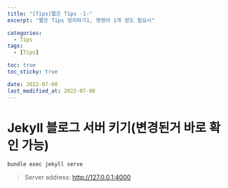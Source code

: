 ```yaml
---
title: "[Tips]짧은 Tips -1-"
excerpt: "짧은 Tips 정리하기1, 명령어 1개 정도 필요시"

categories:
  - Tips
tags:
  - [Tips]

toc: true
toc_sticky: true

date: 2022-07-08
last_modified_at: 2022-07-08
---
```


# Jekyll 블로그 서버 키기(변경된거 바로 확인 가능)

`bundle exec jekyll serve`

> Server address: <U>http://127.0.0.1:4000</U>
